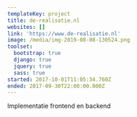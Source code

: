 ```yaml
---
templateKey: project
title: de-realisatie.nl
websites: []
link: 'https://www.de-realisatie.nl'
image: /media/img-2019-08-08-130524.png
toolset:
  bootstrap: true
  django: true
  jquery: true
  sass: true
started: 2017-10-01T11:05:34.760Z
ended: 2017-09-30T22:00:00.000Z
---
```

Implementatie frontend en backend
